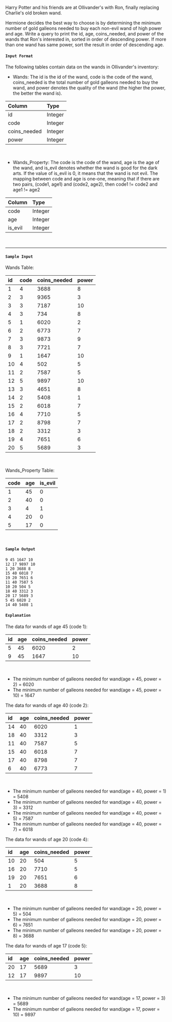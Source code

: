 Harry Potter and his friends are at Ollivander's with Ron, finally replacing Charlie's old broken wand.

Hermione decides the best way to choose is by determining the minimum number of gold galleons needed to buy each non-evil wand of high power and age. Write a query to print the id, age, coins_needed, and power of the wands that Ron's interested in, sorted in order of descending power. If more than one wand has same power, sort the result in order of descending age.

#### `Input Format`

The following tables contain data on the wands in Ollivander's inventory:

- Wands: The id is the id of the wand, code is the code of the wand, coins_needed is the total number of gold galleons needed to buy the wand, and power denotes the quality of the wand (the higher the power, the better the wand is).

|Column|Type|
|:--|:--|
|id|Integer|
|code|Integer|
|coins_needed|Integer|
|power|Integer|
<br>

- Wands_Property: The code is the code of the wand, age is the age of the wand, and is_evil denotes whether the wand is good for the dark arts. If the value of is_evil is 0, it means that the wand is not evil. The mapping between code and age is one-one, meaning that if there are two pairs, (code1, age1) and (code2, age2), then code1 != code2 and age1 != age2

|Column|Type|
|:--|:--|
|code|Integer|
|age|Integer|
|is_evil|Integer|
<br>

<hr>

#### `Sample Input`

Wands Table:

|id|code|coins_needed|power|
|:--|:--|:--|:--|
|1|4|3688|8|
|2|3|9365|3|
|3|3|7187|10|
|4|3|734|8|
|5|1|6020|2|
|6|2|6773|7|
|7|3|9873|9|
|8|3|7721|7|
|9|1|1647|10|
|10|4|502|5|
|11|2|7587|5|
|12|5|9897|10|
|13|3|4651|8|
|14|2|5408|1|
|15|2|6018|7|
|16|4|7710|5|
|17|2|8798|7|
|18|2|3312|3|
|19|4|7651|6|
|20|5|5689|3|
<br>

Wands_Property Table:

|code|age|is_evil|
|:--|:--|:--|
|1|45|0|
|2|40|0|
|3|4|1|
|4|20|0|
|5|17|0|
<br>

#### `Sample Output`

```
9 45 1647 10
12 17 9897 10
1 20 3688 8
15 40 6018 7
19 20 7651 6
11 40 7587 5
10 20 504 5
18 40 3312 3
20 17 5689 3
5 45 6020 2
14 40 5408 1
```

#### `Explanation`

The data for wands of age 45 (code 1):

|id|age|coins_needed|power|
|:--|:--|:--|:--|
|5|45|6020|2|
|9|45|1647|10|
<br>

- The minimum number of galleons needed for wand(age = 45, power = 2) = 6020
- The minimum number of galleons needed for wand(age = 45, power = 10) = 1647

The data for wands of age 40 (code 2):

|id|age|coins_needed|power|
|:--|:--|:--|:--|
|14|40|6020|1|
|18|40|3312|3|
|11|40|7587|5|
|15|40|6018|7|
|17|40|8798|7|
|6|40|6773|7|
<br>

- The minimum number of galleons needed for wand(age = 40, power = 1) = 5408
- The minimum number of galleons needed for wand(age = 40, power = 3) = 3312
- The minimum number of galleons needed for wand(age = 40, power = 5) = 7587
- The minimum number of galleons needed for wand(age = 40, power = 7) = 6018

The data for wands of age 20 (code 4):

|id|age|coins_needed|power|
|:--|:--|:--|:--|
|10|20|504|5|
|16|20|7710|5|
|19|20|7651|6|
|1|20|3688|8|
<br>

- The minimum number of galleons needed for wand(age = 20, power = 5) = 504
- The minimum number of galleons needed for wand(age = 20, power = 6) = 7651
- The minimum number of galleons needed for wand(age = 20, power = 8) = 3688

The data for wands of age 17 (code 5):

|id|age|coins_needed|power|
|:--|:--|:--|:--|
|20|17|5689|3|
|12|17|9897|10|
<br>

- The minimum number of galleons needed for wand(age = 17, power = 3) = 5689
- The minimum number of galleons needed for wand(age = 17, power = 10) = 9897